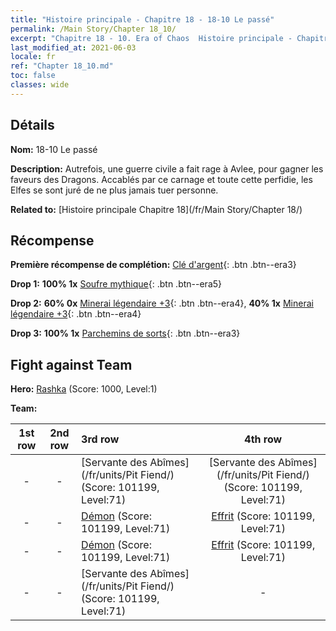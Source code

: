 ```yaml
---
title: "Histoire principale - Chapitre 18 - 18-10 Le passé"
permalink: /Main Story/Chapter 18_10/
excerpt: "Chapitre 18 - 10. Era of Chaos  Histoire principale - Chapitre 18_10. 18-10 Le passé"
last_modified_at: 2021-06-03
locale: fr
ref: "Chapter 18_10.md"
toc: false
classes: wide
---
```


## Détails

 **Nom:** 18-10 Le passé

 **Description:** Autrefois, une guerre civile a fait rage à Avlee, pour gagner les faveurs des Dragons. Accablés par ce carnage et toute cette perfidie, les Elfes se sont juré de ne plus jamais tuer personne.

 **Related to:** [Histoire principale Chapitre 18](/fr/Main Story/Chapter 18/)

## Récompense

 **Première récompense de complétion:** [Clé d'argent](/ItemsFR/con_693/){: .btn .btn--era3}

 **Drop 1:** **100% 1x** [Soufre mythique](/ItemsFR/mat_64/){: .btn .btn--era5}

 **Drop 2:** **60% 0x** [Minerai légendaire +3](/ItemsFR/mat_54/){: .btn .btn--era4}, **40% 1x** [Minerai légendaire +3](/ItemsFR/mat_54/){: .btn .btn--era4}

 **Drop 3:** **100% 1x** [Parchemins de sorts](/ItemsFR/con_694/){: .btn .btn--era3}


## Fight against Team
 **Hero:** [Rashka](/fr/heroes/Rashka/) (Score: 1000, Level:1)

 **Team:**


  | 1st row | 2nd row | 3rd row | 4th row |
  |:----:|:----:|:----|:----:|
  | - | - | [Servante des Abîmes](/fr/units/Pit Fiend/) (Score: 101199, Level:71)  | [Servante des Abîmes](/fr/units/Pit Fiend/) (Score: 101199, Level:71)  |
  | - | - | [Démon](/fr/units/Demon/) (Score: 101199, Level:71)  | [Effrit](/fr/units/Efreeti/) (Score: 101199, Level:71)  |
  | - | - | [Démon](/fr/units/Demon/) (Score: 101199, Level:71)  | [Effrit](/fr/units/Efreeti/) (Score: 101199, Level:71)  |
  | - | - | [Servante des Abîmes](/fr/units/Pit Fiend/) (Score: 101199, Level:71)  | - |


